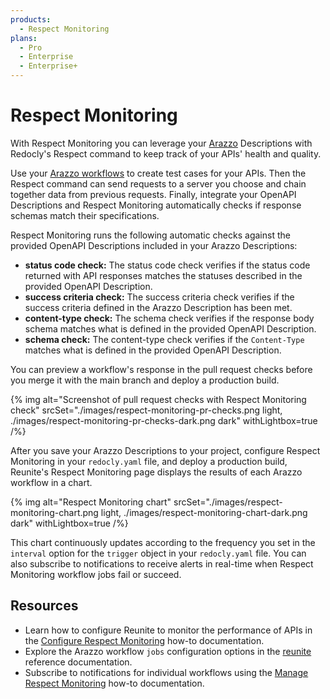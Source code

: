 ```yaml
---
products:
  - Respect Monitoring
plans:
  - Pro
  - Enterprise
  - Enterprise+
---
```

# Respect Monitoring

With Respect Monitoring you can leverage your [Arazzo](https://www.openapis.org/arazzo) Descriptions with Redocly's Respect command to keep track of your APIs' health and quality.

Use your [Arazzo workflows](https://spec.openapis.org/arazzo/latest.html#workflow-object) to create test cases for your APIs.
Then the Respect command can send requests to a server you choose and chain together data from previous requests.
Finally, integrate your OpenAPI Descriptions and Respect Monitoring automatically checks if response schemas match their specifications.

Respect Monitoring runs the following automatic checks against the provided OpenAPI Descriptions included in your Arazzo Descriptions:

- **status code check:** The status code check verifies if the status code returned with API responses matches the statuses described in the provided OpenAPI Description.
- **success criteria check:** The success criteria check verifies if the success criteria defined in the Arazzo Description has been met.
- **content-type check:** The schema check verifies if the response body schema matches what is defined in the provided OpenAPI Description.
- **schema check:** The content-type check verifies if the `Content-Type` matches what is defined in the provided OpenAPI Description.

You can preview a workflow's response in the pull request checks before you merge it with the main branch and deploy a production build.

{% img alt="Screenshot of pull request checks with Respect Monitoring check" srcSet="./images/respect-monitoring-pr-checks.png light, ./images/respect-monitoring-pr-checks-dark.png dark" withLightbox=true /%}

After you save your Arazzo Descriptions to your project, configure Respect Monitoring in your `redocly.yaml` file, and deploy a production build, Reunite's Respect Monitoring page displays the results of each Arazzo workflow in a chart.

{% img alt="Respect Monitoring chart" srcSet="./images/respect-monitoring-chart.png light, ./images/respect-monitoring-chart-dark.png dark" withLightbox=true /%}

This chart continuously updates according to the frequency you set in the `interval` option for the `trigger` object in your `redocly.yaml` file.
You can also subscribe to notifications to receive alerts in real-time when Respect Monitoring workflow jobs fail or succeed.

## Resources

* Learn how to configure Reunite to monitor the performance of APIs in the [Configure Respect Monitoring](./configure-respect-monitoring.md) how-to documentation.
* Explore the Arazzo workflow `jobs` configuration options in the [reunite](../../reunite.md) reference documentation.
* Subscribe to notifications for individual workflows using the [Manage Respect Monitoring](./manage-respect-monitoring.md) how-to documentation.
